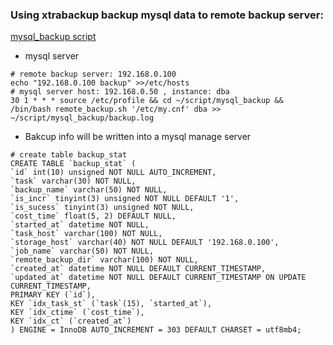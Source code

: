 
### Using xtrabackup backup mysql data to remote backup server:
[mysql_backup script](./script/remote_backup.sh)

- mysql server
```
# remote backup server: 192.168.0.100
echo "192.168.0.100 backup" >>/etc/hosts
# mysql server host: 192.168.0.50 , instance: dba
30 1 * * * source /etc/profile && cd ~/script/mysql_backup && /bin/bash remote_backup.sh '/etc/my.cnf' dba >> ~/script/mysql_backup/backup.log
```
-  Bakcup info will be written into a mysql manage server
```
# create table backup_stat
CREATE TABLE `backup_stat` (
`id` int(10) unsigned NOT NULL AUTO_INCREMENT,
`task` varchar(30) NOT NULL,
`backup_name` varchar(50) NOT NULL,
`is_incr` tinyint(3) unsigned NOT NULL DEFAULT '1',
`is_sucess` tinyint(3) unsigned NOT NULL,
`cost_time` float(5, 2) DEFAULT NULL,
`started_at` datetime NOT NULL,
`task_host` varchar(100) NOT NULL,
`storage_host` varchar(40) NOT NULL DEFAULT '192.168.0.100',
`job_name` varchar(50) NOT NULL,
`remote_backup_dir` varchar(100) NOT NULL,
`created_at` datetime NOT NULL DEFAULT CURRENT_TIMESTAMP,
`updated_at` datetime NOT NULL DEFAULT CURRENT_TIMESTAMP ON UPDATE CURRENT_TIMESTAMP,
PRIMARY KEY (`id`),
KEY `idx_task_st` (`task`(15), `started_at`),
KEY `idx_ctime` (`cost_time`),
KEY `idx_ct` (`created_at`)
) ENGINE = InnoDB AUTO_INCREMENT = 303 DEFAULT CHARSET = utf8mb4;
```
